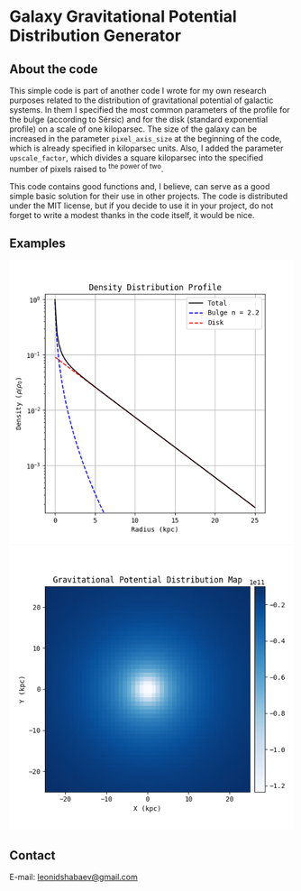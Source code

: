 # Galaxy Gravitational Potential Distribution Generator

About the code
--------------

This simple code is part of another code I wrote for my own research purposes related to the distribution of gravitational potential of galactic systems. In them I specified the most common parameters of the profile for the bulge (according to Sérsic) and for the disk (standard exponential profile) on a scale of one kiloparsec. The size of the galaxy can be increased in the parameter ```pixel_axis_size``` at the beginning of the code, which is already specified in kiloparsec units. Also, I added the parameter ```upscale_factor```, which divides a square kiloparsec into the specified number of pixels raised to <sup>the power of two</sup>.

This code contains good functions and, I believe, can serve as a good simple basic solution for their use in other projects. The code is distributed under the MIT license, but if you decide to use it in your project, do not forget to write a modest thanks in the code itself, it would be nice.

Examples
-----------

![Figure 1](https://github.com/LeonidShabaev/GraviPotDistribution/blob/main/Example%20Figures/Figure_1.png) ![Figure 2](https://github.com/LeonidShabaev/GraviPotDistribution/blob/main/Example%20Figures/Figure_2.png)


Contact
----------

E-mail: leonidshabaev@gmail.com
